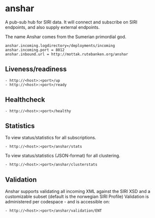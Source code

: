# anshar

A pub-sub hub for SIRI data. It will connect and subscribe on SIRI endpoints,
and also supply external endpoints.

The name Anshar comes from the Sumerian primordial god.

``` 
anshar.incoming.logdirectory=/deployments/incoming
anshar.incoming.port = 8012
anshar.inbound.url = http://mottak.rutebanken.org/anshar
``` 

## Liveness/readiness
```
- http://<host>:<port>/up
- http://<host>:<port>/ready
```

## Healthcheck
```
- http://<host>:<port>/healthy
```

## Statistics
To view status/statistics for all subscriptions.
```
- http://<host>:<port>/anshar/stats
```
To view status/statistics (JSON-format) for all clustering.
```
- http://<host>:<port>/anshar/clusterstats
```

## Validation
Anshar supports validating all incoming XML against the SIRI XSD and a customizable subset (default is the norwegian SIRI Profile)
Validation is administered per codespace - and is accessible on:
```
- http://<host>:<port>/anshar/validation/ENT
```

